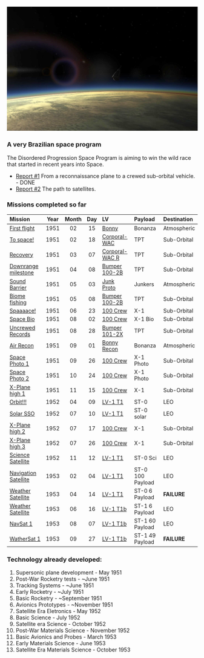 
![](cover.jpg)
### A very Brazilian space program

The Disordered Progression Space Program is aiming to win the wild race that started in recent years into Space. 

* [Report #1](/reports/report-1.md) From a reconnaissance plane to a crewed sub-orbital vehicle. - DONE
* [Report #2](/reports/report-2.md) The path to satellites.


### Missions completed so far 


| Mission                                               | Year | Month | Day | LV                                          | Payload    | Destination           |
|:------------------------------------------------------|:----:|:-----:|:---:|:--------------------------------------------|:-----------|:----------------------|
| [First flight](/missions/1951-02-15-first-launch.md)  | 1951 | 02    | 15  | [Bonny](/lvs/bonny.md)                      | Bonanza    | Atmospheric           |
| [To space!](/missions/1951-02-18-to-space.md)         | 1951 | 02    | 18  | [Corporal-WAC](/lvs/corporal-wac.md)        | TPT        | Sub-Orbital           |
| [Recovery](/missions/recovery.md)                     | 1951 | 03    | 07  | [Corporal-WAC R](/lvs/corporal-wac-r.md)    | TPT        | Sub-Orbital           |
| [Downrange milestone](/missions/downrange.md)         | 1951 | 04    | 08  | [Bumper 100-2B](/lvs/bumper-100-2b)         | TPT        | Sub-Orbital           |
| [Sound Barrier](/missions/sound-barrier.md)           | 1951 | 05    | 03  | [Junk Proto](/lvs/junk.md)                  | Junkers    | Atmospheric           |
| [Biome fishing](/missions/biome-sr.md)                | 1951 | 05    | 08  | [Bumper 100-2B](/lvs/bumper-100-2b)         | TPT        | Sub-Orbital           |
| [Spaaaace!](/missions/crew-so.md)                     | 1951 | 06    | 23  | [100 Crew](/lvs/100-crew)                   | X-1        | Sub-Orbital           |
| [Space Bio](/missions/crew-bio.md)                    | 1951 | 08    | 02  | [100 Crew](/lvs/100-crew)                   | X-1 Bio    | Sub-Orbital           |
| [Uncrewed Records](/missions/sr-records.md)           | 1951 | 08    | 28  | [Bumper 101-2X](/lvs/bumper-101-2X)         | TPT        | Sub-Orbital           |
| [Air Recon](/missions/plane-photo.md)                 | 1951 | 09    | 01  | [Bonny Recon](/lvs/bonny-recon.md)          | Bonanza    | Atmospheric           |
| [Space Photo 1](/missions/crew-photo1.md)             | 1951 | 09    | 26  | [100 Crew](/lvs/100-crew)                   | X-1 Photo  | Sub-Orbital           |
| [Space Photo 2](/missions/crew-photo2.md)             | 1951 | 10    | 24  | [100 Crew](/lvs/100-crew)                   | X-1 Photo  | Sub-Orbital           |
| [X-Plane high 1](/missions/xplane-high1.md)           | 1951 | 11    | 15  | [100 Crew](/lvs/100-crew)                   | X-1        | Sub-Orbital           |
| [Orbit!!!](/missions/first-orbit.md)                  | 1952 | 04    | 09  | [LV-1 T1](/lvs/lv1-t1)                      | ST-0       | LEO                   |
| [Solar SSO](/missions/sso-orbit.md)                   | 1952 | 07    | 10  | [LV-1 T1](/lvs/lv1-t1)                      | ST-0 solar | LEO                   |
| [X-Plane high 2](/missions/xplane-high2.md)           | 1952 | 07    | 17  | [100 Crew](/lvs/100-crew)                   | X-1        | Sub-Orbital           |
| [X-Plane high 3](/missions/xplane-high3.md)           | 1952 | 07    | 26  | [100 Crew](/lvs/100-crew)                   | X-1        | Sub-Orbital           |
| [Science Satellite](/missions/science-orbit.md)       | 1952 | 11    | 12  | [LV-1 T1](/lvs/lv1-t1)                      | ST-0 Sci   | LEO                   |
| [Navigation Satellite](/missions/first-nav.md)        | 1953 | 02    | 04  | [LV-1 T1](/lvs/lv1-t1)                      | ST-0 100 Payload | LEO             |
| [Weather Satellite](/missions/first-weather.md)       | 1953 | 04    | 14  | [LV-1 T1](/lvs/lv1-t1)                      | ST-0 6 Payload | **FAILURE**       |
| [Weather Satellite](/missions/first-weather.md)       | 1953 | 06    | 16  | [LV-1 T1b](/lvs/lv1-t1b)                    | ST-1 6 Payload | LEO               |
| [NavSat 1](/missions/navsat1.md)                      | 1953 | 08    | 07  | [LV-1 T1b](/lvs/lv1-t1b)                    | ST-1 60 Payload | LEO              |
| [WatherSat 1](/missions/weathersat1.md)               | 1953 | 09    | 27  | [LV-1 T1b](/lvs/lv1-t1b)                    | ST-1 49 Payload | **FAILURE**      |



### Technology already developed:

1. Supersonic plane development - May 1951
1. Post-War Rocketry tests - ~June 1951
1. Tracking Systems - ~June 1951
1. Early Rocketry - ~July 1951
1. Basic Rocketry - ~September 1951
1. Avionics Prototypes - ~November 1951
1. Satellite Era Eletronics - May 1952
1. Basic Science - July 1952
1. Satellite era Science - October 1952
1. Post-War Materials Science - November 1952
1. Basic Avionics and Probes - March 1953
1. Early Materials Science - June 1953
1. Satellite Era Materials Science - October 1953

